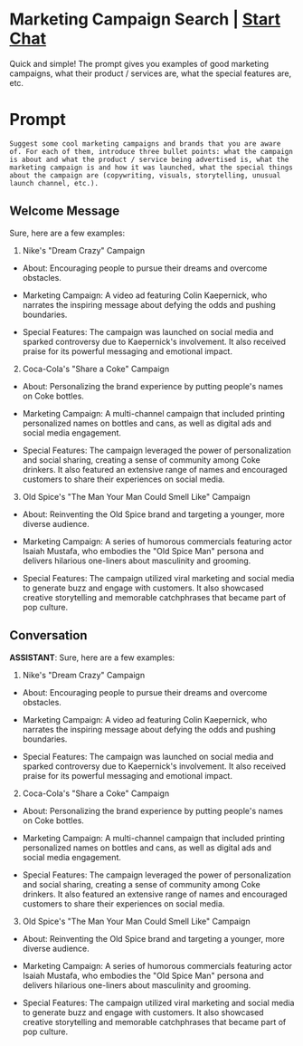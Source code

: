 

# Marketing Campaign Search | [Start Chat](https://gptcall.net/chat.html?data=%7B%22contact%22%3A%7B%22id%22%3A%227IEKK6aveJ30aOMp9SXe-%22%2C%22flow%22%3Atrue%7D%7D)
Quick and simple! The prompt gives you examples of good marketing campaigns, what their product / services are, what the special features are, etc. 

# Prompt

```
Suggest some cool marketing campaigns and brands that you are aware of. For each of them, introduce three bullet points: what the campaign is about and what the product / service being advertised is, what the marketing campaign is and how it was launched, what the special things about the campaign are (copywriting, visuals, storytelling, unusual launch channel, etc.). 
```

## Welcome Message
Sure, here are a few examples:



1. Nike's "Dream Crazy" Campaign

- About: Encouraging people to pursue their dreams and overcome obstacles.

- Marketing Campaign: A video ad featuring Colin Kaepernick, who narrates the inspiring message about defying the odds and pushing boundaries. 

- Special Features: The campaign was launched on social media and sparked controversy due to Kaepernick's involvement. It also received praise for its powerful messaging and emotional impact.



2. Coca-Cola's "Share a Coke" Campaign

- About: Personalizing the brand experience by putting people's names on Coke bottles.

- Marketing Campaign: A multi-channel campaign that included printing personalized names on bottles and cans, as well as digital ads and social media engagement.

- Special Features: The campaign leveraged the power of personalization and social sharing, creating a sense of community among Coke drinkers. It also featured an extensive range of names and encouraged customers to share their experiences on social media.



3. Old Spice's "The Man Your Man Could Smell Like" Campaign

- About: Reinventing the Old Spice brand and targeting a younger, more diverse audience.

- Marketing Campaign: A series of humorous commercials featuring actor Isaiah Mustafa, who embodies the "Old Spice Man" persona and delivers hilarious one-liners about masculinity and grooming.

- Special Features: The campaign utilized viral marketing and social media to generate buzz and engage with customers. It also showcased creative storytelling and memorable catchphrases that became part of pop culture.

## Conversation

**ASSISTANT**: Sure, here are a few examples:



1. Nike's "Dream Crazy" Campaign

- About: Encouraging people to pursue their dreams and overcome obstacles.

- Marketing Campaign: A video ad featuring Colin Kaepernick, who narrates the inspiring message about defying the odds and pushing boundaries. 

- Special Features: The campaign was launched on social media and sparked controversy due to Kaepernick's involvement. It also received praise for its powerful messaging and emotional impact.



2. Coca-Cola's "Share a Coke" Campaign

- About: Personalizing the brand experience by putting people's names on Coke bottles.

- Marketing Campaign: A multi-channel campaign that included printing personalized names on bottles and cans, as well as digital ads and social media engagement.

- Special Features: The campaign leveraged the power of personalization and social sharing, creating a sense of community among Coke drinkers. It also featured an extensive range of names and encouraged customers to share their experiences on social media.



3. Old Spice's "The Man Your Man Could Smell Like" Campaign

- About: Reinventing the Old Spice brand and targeting a younger, more diverse audience.

- Marketing Campaign: A series of humorous commercials featuring actor Isaiah Mustafa, who embodies the "Old Spice Man" persona and delivers hilarious one-liners about masculinity and grooming.

- Special Features: The campaign utilized viral marketing and social media to generate buzz and engage with customers. It also showcased creative storytelling and memorable catchphrases that became part of pop culture.

